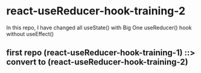 # react-useReducer-hook-training-2
In this repo, I have changed all useState() with Big One useReducer() hook without useEffect()

## first repo (react-useReducer-hook-training-1) ::> convert to (react-useReducer-hook-training-2)
